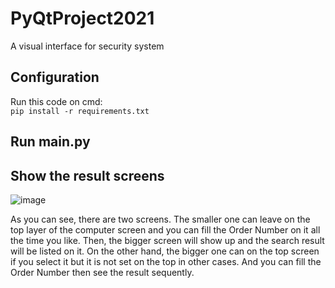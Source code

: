 # PyQtProject2021
A visual interface for security system

## Configuration
Run this code on cmd:</br>
       `pip install -r requirements.txt`
 

## Run main.py

## Show the result screens
![image](https://user-images.githubusercontent.com/70634241/196970346-d6b3a228-9df8-40d5-adc7-b26b7a21038d.png)

As you can see, there are two screens. The smaller one can leave on the top layer of the computer screen and you can fill the Order Number on it all the time you like. Then, the bigger screen will show up and the search result will be listed on it. On the other hand, the bigger one can on the top screen if you select it but it is not set on the top in other cases. And you can fill the Order Number then see the result sequently.
